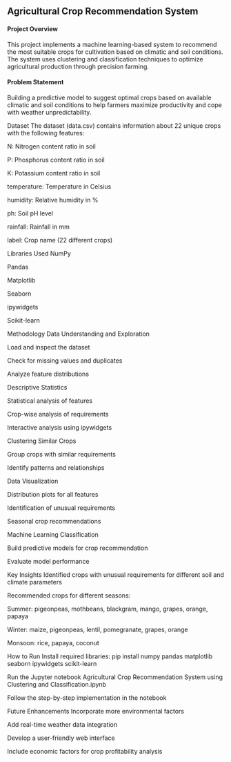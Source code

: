 ## Agricultural Crop Recommendation System
#### Project Overview
This project implements a machine learning-based system to recommend the most suitable crops for cultivation based on climatic and soil conditions. The system uses clustering and classification techniques to optimize agricultural production through precision farming.

#### Problem Statement
Building a predictive model to suggest optimal crops based on available climatic and soil conditions to help farmers maximize productivity and cope with weather unpredictability.

Dataset
The dataset (data.csv) contains information about 22 unique crops with the following features:

N: Nitrogen content ratio in soil

P: Phosphorus content ratio in soil

K: Potassium content ratio in soil

temperature: Temperature in Celsius

humidity: Relative humidity in %

ph: Soil pH level

rainfall: Rainfall in mm

label: Crop name (22 different crops)

Libraries Used
NumPy

Pandas

Matplotlib

Seaborn

ipywidgets

Scikit-learn

Methodology
Data Understanding and Exploration

Load and inspect the dataset

Check for missing values and duplicates

Analyze feature distributions

Descriptive Statistics

Statistical analysis of features

Crop-wise analysis of requirements

Interactive analysis using ipywidgets

Clustering Similar Crops

Group crops with similar requirements

Identify patterns and relationships

Data Visualization

Distribution plots for all features

Identification of unusual requirements

Seasonal crop recommendations

Machine Learning Classification

Build predictive models for crop recommendation

Evaluate model performance

Key Insights
Identified crops with unusual requirements for different soil and climate parameters

Recommended crops for different seasons:

Summer: pigeonpeas, mothbeans, blackgram, mango, grapes, orange, papaya

Winter: maize, pigeonpeas, lentil, pomegranate, grapes, orange

Monsoon: rice, papaya, coconut

How to Run
Install required libraries: pip install numpy pandas matplotlib seaborn ipywidgets scikit-learn

Run the Jupyter notebook Agricultural Crop Recommendation System using Clustering and Classification.ipynb

Follow the step-by-step implementation in the notebook

Future Enhancements
Incorporate more environmental factors

Add real-time weather data integration

Develop a user-friendly web interface

Include economic factors for crop profitability analysis
